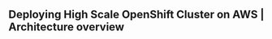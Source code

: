 ## Deploying High Scale OpenShift Cluster on AWS | Architecture overview


<!---
Goals:

- Describe the architecture from original and target cluster
- Describe the instance types used for each workload
- 

-->
